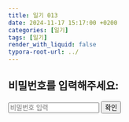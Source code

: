 ```yaml
---
title: 일기 013
date: 2024-11-17 15:17:00 +0200
categories: [일기]
tags: [일기]
render_with_liquid: false
typora-root-url: ../
---
```


<div id="password-prompt">
    <h2>비밀번호를 입력해주세요:</h2>
    <input type="password" id="password" placeholder="비밀번호 입력">
    <button onclick="checkPassword()">확인</button>
</div>

<div id="protected-content" style="display: none;">
    <h2>비밀 게시글 내용</h2>
    <p id="encrypted-content">U2FsdGVkX1+8qfOZtxxl7kPlcM+tnjOa69UP8OrHCmU=</p> <!-- "0327"로 암호화된 콘텐츠 -->
</div>

<script src="https://cdnjs.cloudflare.com/ajax/libs/crypto-js/4.1.1/crypto-js.min.js"></script>
<script>
    // 페이지 로드 시 저장된 비밀번호가 있는지 확인
    window.onload = function() {
        const savedPassword = localStorage.getItem('diaryPassword');
        if (savedPassword) {
            // 저장된 비밀번호로 복호화 시도
            const encryptedContent = document.getElementById("encrypted-content").innerText;
            const bytes = CryptoJS.AES.decrypt(encryptedContent, savedPassword);
            const decryptedContent = bytes.toString(CryptoJS.enc.Utf8);

            if (decryptedContent) {
                document.getElementById("protected-content").style.display = "block";
                document.getElementById("protected-content").innerHTML = `<h2>비밀 게시글 내용</h2><p>${decryptedContent}</p>`;
                document.getElementById("password-prompt").style.display = "none";
            }
        }
    };
    
    // 비밀번호 확인 함수
    function checkPassword() {
        const password = document.getElementById("password").value;
        const encryptedContent = document.getElementById("encrypted-content").innerText;
    
        try {
            // AES 복호화 시도
            const bytes = CryptoJS.AES.decrypt(encryptedContent, password);
            const decryptedContent = bytes.toString(CryptoJS.enc.Utf8);
            
            if (decryptedContent) {
                // 비밀번호가 맞으면 보호된 콘텐츠 표시
                document.getElementById("protected-content").style.display = "block";
                document.getElementById("protected-content").innerHTML = `<h2>비밀 게시글 내용</h2><p>${decryptedContent}</p>`;
                document.getElementById("password-prompt").style.display = "none";
    
                // 비밀번호를 localStorage에 저장
                localStorage.setItem('diaryPassword', password);
            } else {
                alert("비밀번호가 틀렸습니다. 다시 시도해주세요.");
            }
        } catch (e) {
            alert("비밀번호가 틀렸습니다. 다시 시도해주세요.");
        }
    }
</script>
